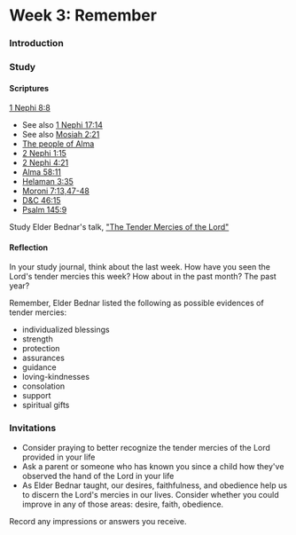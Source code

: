 # Week 3: Remember

### Introduction



### Study

#### Scriptures

[1 Nephi 8:8](https://www.lds.org/scriptures/bofm/1-ne/8.8)
  * See also [1 Nephi 17:14](https://www.lds.org/scriptures/bofm/1-ne/17.14)
  * See also [Mosiah 2:21](https://www.lds.org/scriptures/bofm/mosiah/2.21)
* [The people of Alma](https://www.lds.org/scriptures/bofm/mosiah/24)
* [2 Nephi 1:15](https://www.lds.org/scriptures/bofm/2-ne/1.15)
* [2 Nephi 4:21](https://www.lds.org/scriptures/bofm/2-ne/4.21)
* [Alma 58:11](https://www.lds.org/scriptures/bofm/alma/58.11)
* [Helaman 3:35](https://www.lds.org/scriptures/bofm/hel/3.35)
* [Moroni 7:13,47-48](https://www.lds.org/scriptures/bofm/moro/7.13,47-48)
* [D&C 46:15](https://www.lds.org/scriptures/dc-testament/dc/46.15?lang=eng#14)
* [Psalm 145:9](https://www.lds.org/scriptures/ot/ps/145.9?lang=eng#8)

Study Elder Bednar's talk, ["The Tender Mercies of the Lord"](https://www.lds.org/general-conference/2005/04/the-tender-mercies-of-the-lord?lang=eng)

#### Reflection

In your study journal, think about the last week. How have you seen the Lord's tender mercies this week? How about in the past month? The past year?

Remember, Elder Bednar listed the following as possible evidences of tender mercies:
* individualized blessings
* strength
* protection
* assurances
* guidance
* loving-kindnesses
* consolation
* support
* spiritual gifts

### Invitations

* Consider praying to better recognize the tender mercies of the Lord provided in your life
* Ask a parent or someone who has known you since a child how they've observed the hand of the Lord in your life
* As Elder Bednar taught, our desires, faithfulness, and obedience help us to discern the Lord's mercies in our lives. Consider whether you could improve in any of those areas: desire, faith, obedience.

Record any impressions or answers you receive.
